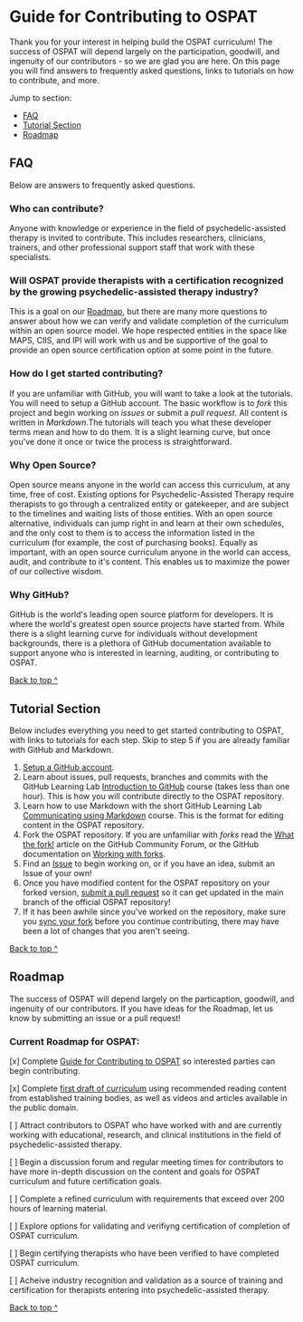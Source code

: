 # Guide for Contributing to OSPAT
Thank you for your interest in helping build the OSPAT curriculum! The success of OSPAT will depend largely on the participation, goodwill, and ingenuity of our contributors - so we are glad you are here. On this page you will find answers to frequently asked questions, links to tutorials on how to contribute, and more.

Jump to section:
- [FAQ](https://github.com/unshakenme/OSPAT/blob/main/CONTRIBUTING.md#faq)
- [Tutorial Section](https://github.com/unshakenme/OSPAT/blob/main/CONTRIBUTING.md#tutorial-section)
- [Roadmap](https://github.com/unshakenme/OSPAT/blob/main/CONTRIBUTING.md#roadmap)


## FAQ
Below are answers to frequently asked questions.

### Who can contribute?
Anyone with knowledge or experience in the field of psychedelic-assisted therapy is invited to contribute. This includes researchers, clinicians, trainers, and other professional support staff that work with these specialists.

### Will OSPAT provide therapists with a certification recognized by the growing psychedelic-assisted therapy industry?
This is a goal on our [Roadmap](https://github.com/unshakenme/OSPAT/blob/main/CONTRIBUTING.md#roadmap), but there are many more questions to answer about how we can verify and validate completion of the curriculum within an open source model. We hope respected entities in the space like MAPS, CIIS, and IPI will work with us and be supportive of the goal to provide an open source certification option at some point in the future. 

### How do I get started contributing?
If you are unfamiliar with GitHub, you will want to take a look at the tutorials. You will need to setup a GitHub account. The basic workflow is to _fork_ this project and begin working on _issues_ or submit a _pull request_. All content is written in _Markdown_.The tutorials will teach you what these developer terms mean and how to do them. It is a slight learning curve, but once you've done it once or twice the process is straightforward.

### Why Open Source?
Open source means anyone in the world can access this curriculum, at any time, free of cost. Existing options for Psychedelic-Assisted Therapy require therapists to go through a centralized entity or gatekeeper, and are subject to the timelines and waiting lists of those entities. With an open source alternative, individuals can jump right in and learn at their own schedules, and the only cost to them is to access the information listed in the curriculum (for example, the cost of purchasing books). Equally as important, with an open source curriculum anyone in the world can access, audit, and contribute to it's content. This enables us to maximize the power of our collective wisdom.

### Why GitHub?
GitHub is the world's leading open source platform for developers. It is where the world's greatest open source projects have started from. While there is a slight learning curve for individuals without development backgrounds, there is a plethora of GitHub documentation available to support anyone who is interested in learning, auditing, or contributing to OSPAT.

[Back to top ^](https://github.com/unshakenme/OSPAT/blob/main/CONTRIBUTING.md#guide-for-contributing-to-ospat) 


## Tutorial Section
Below includes everything you need to get started contributing to OSPAT, with links to tutorials for each step. Skip to step 5 if you are already familiar with GitHub and Markdown.

1. [Setup a GitHub account](https://docs.github.com/en/get-started/onboarding/getting-started-with-your-github-account).
2. Learn about issues, pull requests, branches and commits with the GitHub Learning Lab [Introduction to GitHub](https://lab.github.com/githubtraining/introduction-to-github) course (takes less than one hour). This is how you will contribute directly to the OSPAT repository.
3. Learn how to use Markdown with the short GitHub Learning Lab [Communicating using Markdown](https://lab.github.com/githubtraining/communicating-using-markdown) course. This is the format for editing content in the OSPAT repository.
4. Fork the OSPAT repository. If you are unfamiliar with _forks_ read the [What the fork!](https://github.community/t/what-the-fork/10187) article on the GitHub Community Forum, or the GitHub documentation on [Working with forks](https://docs.github.com/en/pull-requests/collaborating-with-pull-requests/working-with-forks).
5. Find an [Issue](https://github.com/unshakenme/OSPAT/issues) to begin working on, or if you have an idea, submit an Issue of your own!
6. Once you have modified content for the OSPAT repository on your forked version, [submit a pull request](https://docs.github.com/en/pull-requests/collaborating-with-pull-requests/proposing-changes-to-your-work-with-pull-requests/creating-a-pull-request-from-a-fork) so it can get updated in the main branch of the official OSPAT repository!
7. If it has been awhile since you've worked on the repository, make sure you [sync your fork](https://docs.github.com/en/pull-requests/collaborating-with-pull-requests/working-with-forks/syncing-a-fork) before you continue contributing, there may have been a lot of changes that you aren't seeing.

[Back to top ^](https://github.com/unshakenme/OSPAT/blob/main/CONTRIBUTING.md#guide-for-contributing-to-ospat)


## Roadmap
The success of OSPAT will depend largely on the particaption, goodwill, and ingenuity of our contributors. If you have ideas for the Roadmap, let us know by submitting an issue or a pull request!

### Current Roadmap for OSPAT:
[x] Complete [Guide for Contributing to OSPAT](https://github.com/unshakenme/OSPAT/blob/main/CONTRIBUTING.md) so interested parties can begin contributing.

[x] Complete [first draft of curriculum](https://github.com/unshakenme/OSPAT/blob/main/README.md) using recommended reading content from established training bodies, as well as videos and articles available in the public domain.

[ ] Attract contributors to OSPAT who have worked with and are currently working with educational, research, and clinical institutions in the field of psychedelic-assisted therapy.

[ ] Begin a discussion forum and regular meeting times for contributors to have more in-depth discussion on the content and goals for OSPAT curriculum and future certification goals.

[ ] Complete a refined curriculum with requirements that exceed over 200 hours of learning material.

[ ] Explore options for validating and verifiyng certification of completion of OSPAT curriculum.

[ ] Begin certifying therapists who have been verified to have completed OSPAT curriculum.

[ ] Acheive industry recognition and validation as a source of training and certification for therapists entering into psychedelic-assisted therapy.

[Back to top ^](https://github.com/unshakenme/OSPAT/blob/main/CONTRIBUTING.md#guide-for-contributing-to-ospat)
